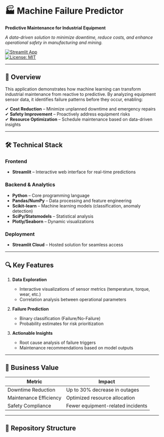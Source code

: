 # 🏭 Machine Failure Predictor  
**Predictive Maintenance for Industrial Equipment**  

*A data-driven solution to minimize downtime, reduce costs, and enhance operational safety in manufacturing and mining.*  

[![Streamlit App](https://static.streamlit.io/badges/streamlit_badge_black_white.svg)](https://kimutai99-predictive-maintenance-insights-app-rwqdx4.streamlit.app/)  
[![License: MIT](https://img.shields.io/badge/License-MIT-yellow.svg)](https://opensource.org/licenses/MIT)  

---

## 📌 Overview  
This application demonstrates how machine learning can transform industrial maintenance from reactive to predictive. By analyzing equipment sensor data, it identifies failure patterns before they occur, enabling:  

✔ **Cost Reduction** – Minimize unplanned downtime and emergency repairs  
✔ **Safety Improvement** – Proactively address equipment risks  
✔ **Resource Optimization** – Schedule maintenance based on data-driven insights  

---

## 🛠️ Technical Stack  

### **Frontend**  
- **Streamlit** – Interactive web interface for real-time predictions  

### **Backend & Analytics**  
- **Python** – Core programming language  
- **Pandas/NumPy** – Data processing and feature engineering  
- **Scikit-learn** – Machine learning models (classification, anomaly detection)  
- **SciPy/Statsmodels** – Statistical analysis  
- **Plotly/Seaborn** – Dynamic visualizations  

### **Deployment**  
- **Streamlit Cloud** – Hosted solution for seamless access  

---

## 🔍 Key Features  

1. **Data Exploration**  
   - Interactive visualizations of sensor metrics (temperature, torque, wear, etc.)  
   - Correlation analysis between operational parameters  

2. **Failure Prediction**  
   - Binary classification (Failure/No-Failure)  
   - Probability estimates for risk prioritization  

3. **Actionable Insights**  
   - Root cause analysis of failure triggers  
   - Maintenance recommendations based on model outputs  

---

## 🚀 Business Value  

| Metric                  | Impact                          |
|-------------------------|---------------------------------|
| Downtime Reduction      | Up to 30% decrease in outages  |
| Maintenance Efficiency  | Optimized resource allocation  |
| Safety Compliance       | Fewer equipment-related incidents |

---

## 📂 Repository Structure  
